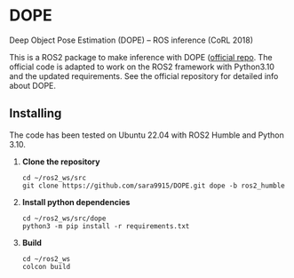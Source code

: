# DOPE
Deep Object Pose Estimation (DOPE) – ROS inference (CoRL 2018)

This is a ROS2 package to make inference with DOPE ([official repo](https://github.com/NVlabs/Deep_Object_Pose/tree/master). The official code is adapted to work on the ROS2 framework with Python3.10 and the updated requirements. See the official repository for detailed info about DOPE.

## Installing

The code has been tested on Ubuntu 22.04 with ROS2 Humble and Python 3.10. 

1. **Clone the repository**
    ```
    cd ~/ros2_ws/src
    git clone https://github.com/sara9915/DOPE.git dope -b ros2_humble
    ```

2. **Install python dependencies**
    ```
    cd ~/ros2_ws/src/dope
    python3 -m pip install -r requirements.txt
    ```
    
3. **Build**
    ```
    cd ~/ros2_ws
    colcon build
    ```

